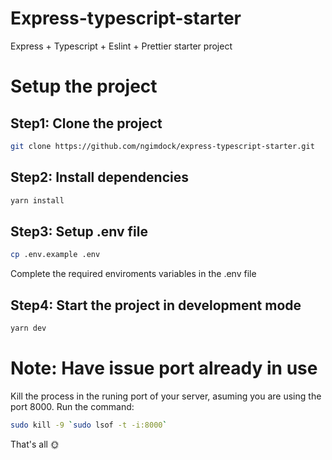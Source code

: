 # Express-typescript-starter

Express + Typescript + Eslint + Prettier starter project

# Setup the project

## Step1: Clone the project

```bash
git clone https://github.com/ngimdock/express-typescript-starter.git
```

## Step2: Install dependencies

```bash
yarn install
```

## Step3: Setup .env file

```bash
cp .env.example .env
```

Complete the required enviroments variables in the .env file

## Step4: Start the project in development mode

```bash
yarn dev
```

# Note: Have issue port already in use

Kill the process in the runing port of your server, asuming you are using the port 8000.
Run the command:

```bash
sudo kill -9 `sudo lsof -t -i:8000`
```

That's all 🌞
